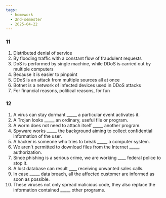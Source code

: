```yaml
---
tags:
  - homework
  - 2nd-semester
  - 2025-04-22
---
```


### 11

1. Distributed denial of service
2. By flooding traffic with a constant flow of fraudulent requests
3. DoS is performed by single machine, while DDoS is carried out by multiple computers
4. Because it is easier to pinpoint
5. DDoS is an attack from multiple sources all at once
6. Botnet is a network of infected devices used in DDoS attacks
7. For financial reasons, political reasons, for fun

### 12

1. A virus can stay dormant _____ a particular event activates it. 
2. A Trojan looks _____ an ordinary, useful file or program. 
3. A worm does not need to attach itself _____ another program. 
4. Spyware works _____ the background aiming to collect confidential information 
of the user. 
5. A hacker is someone who tries to break _____ a computer system. 
6. We aren't permitted to download files from the Internet _____ authorization. 
7. Since phishing is a serious crime, we are working ____ federal police to stop it. 
8. A lost database can result ____ receiving unwanted sales calls. 
9. In case _____ data breach, all the affected customer are informed as soon as 
possible. 
10. These viruses not only spread malicious code, they also replace the information 
contained _____ other programs.